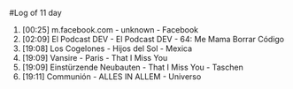 #Log of 11 day

1. [00:25] m.facebook.com - unknown - Facebook
1. [02:09] El Podcast DEV - El Podcast DEV - 64: Me Mama Borrar Código
1. [19:08] Los Cogelones - Hijos del Sol - Mexica
1. [19:09] Vansire - Paris - That I Miss You
1. [19:09] Einstürzende Neubauten - That I Miss You - Taschen
1. [19:11] Communión - ALLES IN ALLEM - Universo
